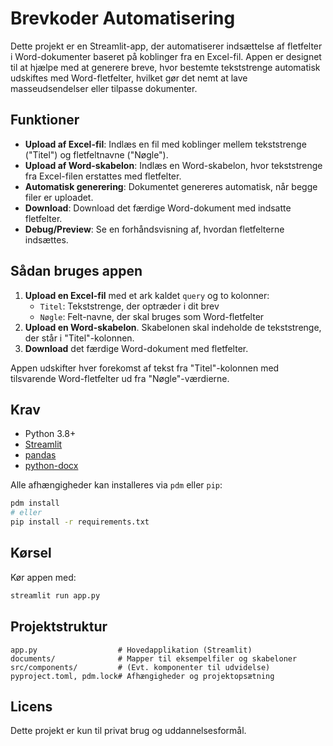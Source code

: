 # Brevkoder Automatisering

Dette projekt er en Streamlit-app, der automatiserer indsættelse af fletfelter i Word-dokumenter baseret på koblinger fra en Excel-fil. Appen er designet til at hjælpe med at generere breve, hvor bestemte tekststrenge automatisk udskiftes med Word-fletfelter, hvilket gør det nemt at lave masseudsendelser eller tilpasse dokumenter.

## Funktioner
- **Upload af Excel-fil**: Indlæs en fil med koblinger mellem tekststrenge ("Titel") og fletfeltnavne ("Nøgle").
- **Upload af Word-skabelon**: Indlæs en Word-skabelon, hvor tekststrenge fra Excel-filen erstattes med fletfelter.
- **Automatisk generering**: Dokumentet genereres automatisk, når begge filer er uploadet.
- **Download**: Download det færdige Word-dokument med indsatte fletfelter.
- **Debug/Preview**: Se en forhåndsvisning af, hvordan fletfelterne indsættes.

## Sådan bruges appen
1. **Upload en Excel-fil** med et ark kaldet `query` og to kolonner:
    - `Titel`: Tekststrenge, der optræder i dit brev
    - `Nøgle`: Felt-navne, der skal bruges som Word-fletfelter
2. **Upload en Word-skabelon**. Skabelonen skal indeholde de tekststrenge, der står i "Titel"-kolonnen.
3. **Download** det færdige Word-dokument med fletfelter.

Appen udskifter hver forekomst af tekst fra "Titel"-kolonnen med tilsvarende Word-fletfelter ud fra "Nøgle"-værdierne.

## Krav
- Python 3.8+
- [Streamlit](https://streamlit.io/)
- [pandas](https://pandas.pydata.org/)
- [python-docx](https://python-docx.readthedocs.io/)

Alle afhængigheder kan installeres via `pdm` eller `pip`:

```sh
pdm install
# eller
pip install -r requirements.txt
```

## Kørsel
Kør appen med:

```sh
streamlit run app.py
```

## Projektstruktur
```
app.py                  # Hovedapplikation (Streamlit)
documents/              # Mapper til eksempelfiler og skabeloner
src/components/         # (Evt. komponenter til udvidelse)
pyproject.toml, pdm.lock# Afhængigheder og projektopsætning
```

## Licens
Dette projekt er kun til privat brug og uddannelsesformål.
